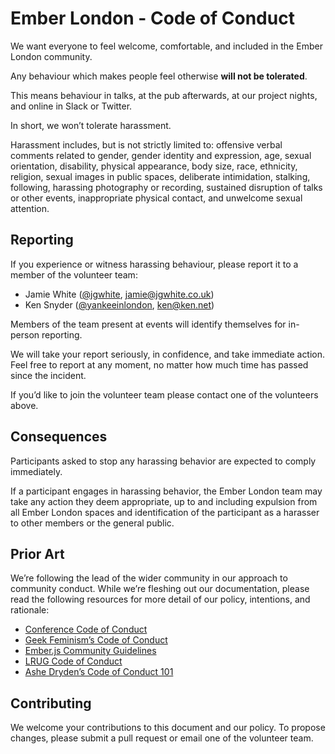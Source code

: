 # Ember London - Code of Conduct

We want everyone to feel welcome, comfortable, and included in the Ember London
community.

Any behaviour which makes people feel otherwise **will not be tolerated**.

This means behaviour in talks, at the pub afterwards, at our project nights,
and online in Slack or Twitter.

In short, we won’t tolerate harassment.

Harassment includes, but is not strictly limited to: offensive verbal comments
related to gender, gender identity and expression, age, sexual orientation,
disability, physical appearance, body size, race, ethnicity, religion, sexual
images in public spaces, deliberate intimidation, stalking, following,
harassing photography or recording, sustained disruption of talks or other
events, inappropriate physical contact, and unwelcome sexual attention.

## Reporting

If you experience or witness harassing behaviour, please report it to a member
of the volunteer team:

- Jamie White ([@jgwhite](https://twitter.com/jgwhite), [jamie@jgwhite.co.uk](mailto:jamie@jgwhite.co.uk))
- Ken Snyder ([@yankeeinlondon](https://twitter.com/yankeeinlondon), [ken@ken.net](mailto:ken@ken.net))

Members of the team present at events will identify themselves for in-person
reporting.

We will take your report seriously, in confidence, and take immediate action.
Feel free to report at any moment, no matter how much time has passed since the
incident.

If you’d like to join the volunteer team please contact one of the volunteers
above.

## Consequences

Participants asked to stop any harassing behavior are expected to comply
immediately.

If a participant engages in harassing behavior, the Ember London team may take
any action they deem appropriate, up to and including expulsion from all Ember
London spaces and identification of the participant as a harasser to other
members or the general public.

## Prior Art

We’re following the lead of the wider community in our approach to community
conduct. While we’re fleshing out our documentation, please read the following
resources for more detail of our policy, intentions, and rationale:

- [Conference Code of Conduct](http://confcodeofconduct.com/)
- [Geek Feminism’s Code of Conduct](http://geekfeminism.org/about/code-of-conduct/)
- [Ember.js Community Guidelines](http://emberjs.com/guidelines/)
- [LRUG Code of Conduct](http://readme.lrug.org/#code-of-conduct)
- [Ashe Dryden’s Code of Conduct 101](http://www.ashedryden.com/blog/codes-of-conduct-101-faq)

## Contributing

We welcome your contributions to this document and our policy. To propose
changes, please submit a pull request or email one of the volunteer team.
